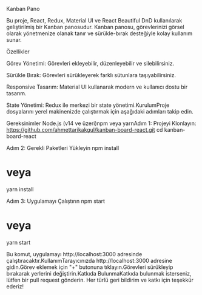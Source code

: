 Kanban Pano

Bu proje, React, Redux, Material UI ve React Beautiful DnD kullanılarak geliştirilmiş bir Kanban panosudur. Kanban panosu, görevlerinizi görsel olarak yönetmenize olanak tanır ve sürükle-bırak desteğiyle kolay kullanım sunar.

Özellikler

Görev Yönetimi: Görevleri ekleyebilir, düzenleyebilir ve silebilirsiniz.

Sürükle Bırak: Görevleri sürükleyerek farklı sütunlara taşıyabilirsiniz.

Responsive Tasarım: Material UI kullanarak modern ve kullanıcı dostu bir tasarım.

State Yönetimi: Redux ile merkezi bir state yönetimi.KurulumProje dosyalarını yerel makinenizde çalıştırmak için aşağıdaki adımları takip edin.

Gereksinimler
Node.js (v14 ve üzeri)npm veya yarnAdım 1: Projeyi Klonlayın: 
https://github.com/ahmettarikakgul/kanban-board-react.git
cd kanban-board-react

Adım 2: Gerekli Paketleri Yükleyin
npm install
# veya
yarn install

Adım 3: Uygulamayı Çalıştırın
npm start
# veya
yarn start

Bu komut, uygulamayı http://localhost:3000 adresinde çalıştıracaktır.KullanımTarayıcınızda http://localhost:3000 adresine gidin.Görev eklemek için "+" butonuna tıklayın.Görevleri sürükleyip bırakarak yerlerini değiştirin.Katkıda BulunmaKatkıda bulunmak isterseniz, lütfen bir pull request gönderin. Her türlü geri bildirim ve katkı için teşekkür ederiz!
